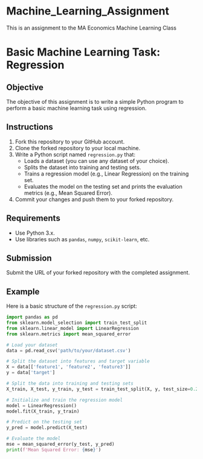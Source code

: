 # Machine_Learning_Assignment
This is an assignment to the MA Economics Machine Learning Class

# Basic Machine Learning Task: Regression

## Objective
The objective of this assignment is to write a simple Python program to perform a basic machine learning task using regression.

## Instructions
1. Fork this repository to your GitHub account.
2. Clone the forked repository to your local machine.
3. Write a Python script named `regression.py` that:
   - Loads a dataset (you can use any dataset of your choice).
   - Splits the dataset into training and testing sets.
   - Trains a regression model (e.g., Linear Regression) on the training set.
   - Evaluates the model on the testing set and prints the evaluation metrics (e.g., Mean Squared Error).
4. Commit your changes and push them to your forked repository.

## Requirements
- Use Python 3.x.
- Use libraries such as `pandas`, `numpy`, `scikit-learn`, etc.

## Submission
Submit the URL of your forked repository with the completed assignment.

## Example
Here is a basic structure of the `regression.py` script:

```python
import pandas as pd
from sklearn.model_selection import train_test_split
from sklearn.linear_model import LinearRegression
from sklearn.metrics import mean_squared_error

# Load your dataset
data = pd.read_csv('path/to/your/dataset.csv')

# Split the dataset into features and target variable
X = data[['feature1', 'feature2', 'feature3']]
y = data['target']

# Split the data into training and testing sets
X_train, X_test, y_train, y_test = train_test_split(X, y, test_size=0.2, random_state=42)

# Initialize and train the regression model
model = LinearRegression()
model.fit(X_train, y_train)

# Predict on the testing set
y_pred = model.predict(X_test)

# Evaluate the model
mse = mean_squared_error(y_test, y_pred)
print(f'Mean Squared Error: {mse}')

